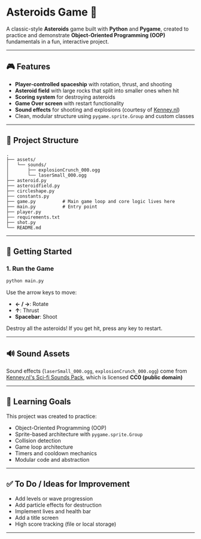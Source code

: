 # Asteroids Game 🚀

A classic-style **Asteroids** game built with **Python** and **Pygame**, created to practice and demonstrate **Object-Oriented Programming (OOP)** fundamentals in a fun, interactive project.

---

## 🎮 Features

- **Player-controlled spaceship** with rotation, thrust, and shooting
- **Asteroid field** with large rocks that split into smaller ones when hit
- **Scoring system** for destroying asteroids
- **Game Over screen** with restart functionality
- **Sound effects** for shooting and explosions (courtesy of [Kenney.nl](https://kenney.nl))
- Clean, modular structure using `pygame.sprite.Group` and custom classes

---

## 📁 Project Structure

```
.
├── assets/
│   └── sounds/
│       ├── explosionCrunch_000.ogg
│       └── laserSmall_000.ogg
├── asteroid.py
├── asteroidfield.py
├── circleshape.py
├── constants.py
├── game.py          # Main game loop and core logic lives here
├── main.py          # Entry point
├── player.py
├── requirements.txt
├── shot.py
└── README.md
```

---

## 🚀 Getting Started

### 1. Run the Game

```bash
python main.py
```

Use the arrow keys to move:
- **← / →**: Rotate
- **↑**: Thrust
- **Spacebar**: Shoot

Destroy all the asteroids! If you get hit, press any key to restart.

---

## 🔊 Sound Assets

Sound effects (`laserSmall_000.ogg`, `explosionCrunch_000.ogg`) come from [Kenney.nl's Sci-fi Sounds Pack](https://kenney.nl/assets/sci-fi-sounds), which is licensed **CC0 (public domain)**

---

## 🧠 Learning Goals

This project was created to practice:

- Object-Oriented Programming (OOP)
- Sprite-based architecture with `pygame.sprite.Group`
- Collision detection
- Game loop architecture
- Timers and cooldown mechanics
- Modular code and abstraction

---

## ✅ To Do / Ideas for Improvement

- Add levels or wave progression
- Add particle effects for destruction
- Implement lives and health bar
- Add a title screen
- High score tracking (file or local storage)

---